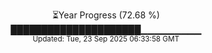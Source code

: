 <p align="center">
⏳Year Progress (72.68 %) <br>
█████████████████████▁▁▁▁▁▁▁▁▁ <br>
<sub>Updated: Tue, 23 Sep 2025 06:33:58 GMT</sub>
</p>

